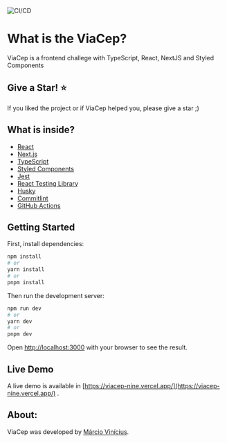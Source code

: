 ![CI/CD](https://github.com/marciovcampos/viacep/actions/workflows/main.yml/badge.svg)

What is the ViaCep?
=====================

ViaCep is a frontend challege with TypeScript, React, NextJS and Styled Components

## Give a Star! :star:
If you liked the project or if ViaCep helped you, please give a star ;)

## What is inside?

- [React](https://www.typescriptlang.org/)
- [Next.js](https://nextjs.org/)
- [TypeScript](https://www.typescriptlang.org/)
- [Styled Components](https://styled-components.com/)
- [Jest](https://jestjs.io/)
- [React Testing Library](https://testing-library.com/docs/react-testing-library/intro)
- [Husky](https://github.com/typicode/husky)
- [Commitlint](https://commitlint.js.org/#/)
- [GitHub Actions](https://github.com/features/actions)

## Getting Started

First, install dependencies:

```bash
npm install
# or
yarn install
# or
pnpm install
```

Then run the development server:

```bash
npm run dev
# or
yarn dev
# or
pnpm dev
```

Open [http://localhost:3000](http://localhost:3000) with your browser to see the result.

## Live Demo
A live demo is available in [https://viacep-nine.vercel.app/](https://viacep-nine.vercel.app/) .


## About:
ViaCep was developed by [Márcio Vinícius](https://github.com/marciovcampos).